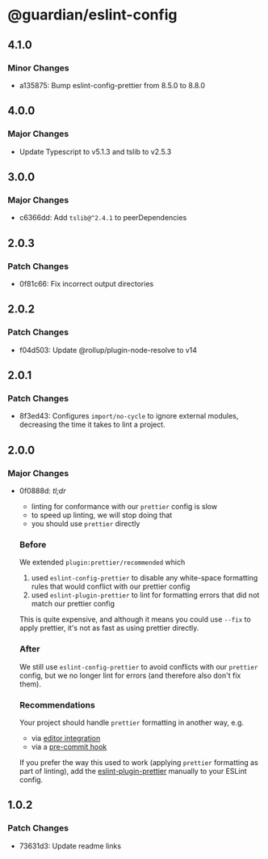 # @guardian/eslint-config

## 4.1.0

### Minor Changes

- a135875: Bump eslint-config-prettier from 8.5.0 to 8.8.0

## 4.0.0

### Major Changes

- Update Typescript to v5.1.3 and tslib to v2.5.3

## 3.0.0

### Major Changes

- c6366dd: Add `tslib@^2.4.1` to peerDependencies

## 2.0.3

### Patch Changes

- 0f81c66: Fix incorrect output directories

## 2.0.2

### Patch Changes

- f04d503: Update @rollup/plugin-node-resolve to v14

## 2.0.1

### Patch Changes

- 8f3ed43: Configures `import/no-cycle` to ignore external modules, decreasing the time it takes to lint a project.

## 2.0.0

### Major Changes

- 0f0888d: _tl;dr_

  - linting for conformance with our `prettier` config is slow
  - to speed up linting, we will stop doing that
  - you should use `prettier` directly

  ### Before

  We extended `plugin:prettier/recommended` which

  1. used `eslint-config-prettier` to disable any white-space formatting rules that would conflict with our prettier config
  2. used `eslint-plugin-prettier` to lint for formatting errors that did not match our prettier config

  This is quite expensive, and although it means you could use `--fix` to apply prettier, it's not as fast as using prettier directly.

  ### After

  We still use `eslint-config-prettier` to avoid conflicts with our `prettier` config, but we no longer lint for errors (and therefore also don't fix them).

  ### Recommendations

  Your project should handle `prettier` formatting in another way, e.g.

  - via [editor integration](https://prettier.io/docs/en/editors.html)
  - via a [pre-commit hook](https://prettier.io/docs/en/precommit.html)

  If you prefer the way this used to work (applying `prettier` formatting as part of linting), add the [eslint-plugin-prettier](https://github.com/prettier/eslint-plugin-prettier) manually to your ESLint config.

## 1.0.2

### Patch Changes

- 73631d3: Update readme links

